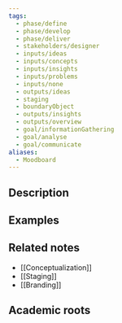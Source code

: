 ```yaml
---
tags:
  - phase/define
  - phase/develop
  - phase/deliver
  - stakeholders/designer
  - inputs/ideas
  - inputs/concepts
  - inputs/insights
  - inputs/problems
  - inputs/none
  - outputs/ideas
  - staging
  - boundaryObject
  - outputs/insights
  - outputs/overview
  - goal/informationGathering
  - goal/analyse
  - goal/communicate
aliases:
  - Moodboard
---
```


## Description


## Examples 


## Related notes 
- [[Conceptualization]]
- [[Staging]]
- [[Branding]]
## Academic roots
